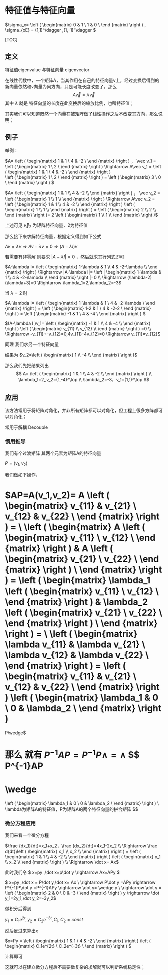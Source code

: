 # 特征值与特征向量

$\sigma_x=
\left ( 
\begin{matrix}
0 & 1   \\
1 & 0   \\ 
\end  {matrix} 
\right ) ,
\sigma_{xE} = (1,1)^\dagger  ,(1,-1)^\dagger $

[TOC]

## 定义

特征值eigenvalue 与特征向量 eigenvector

在线性代数中，一个矩阵A，当其作用在自己的特征向量v上，经过变换后得到的新向量依然和v向量为同方向，只是可能长度改变了，那么
$$
A\vec v=\lambda \vec v
$$
其中  $\lambda$  就是 特征向量的长度在此变换后的缩放比例，也叫特征值；

其实我们可以知道既然一个向量在被矩阵做了线性操作之后不改变其方向，那么说明；



## 例子

举例：

$A=
\left ( 
\begin{matrix}
1 & 1   \\
4 & -2   \\ 
\end  {matrix} 
\right ) ，
\vec v_1 =
\left ( 
\begin{matrix}
1    \\
2   \\ 
\end  {matrix} 
\right )
\Rightarrow
A\vec v_1 = 
\left ( 
\begin{matrix}
1 & 1   \\
4 & -2   \\ 
\end  {matrix} 
\right )  
\left ( 
\begin{matrix}
1    \\
2   \\ 
\end  {matrix} 
\right ) =
\left ( 
\begin{matrix}
3    \\
0   \\ 
\end  {matrix} 
\right ) $

$A=
\left ( 
\begin{matrix}
1 & 1   \\
4 & -2   \\ 
\end  {matrix} 
\right ) ，
\vec v_2 =
\left ( 
\begin{matrix}
1    \\
1   \\ 
\end  {matrix} 
\right )
\Rightarrow
A\vec v_2 = 
\left ( 
\begin{matrix}
1 & 1   \\
4 & -2   \\ 
\end  {matrix} 
\right )  
\left ( 
\begin{matrix}
1    \\
1   \\ 
\end  {matrix} 
\right ) =
\left ( 
\begin{matrix}
2    \\
2   \\ 
\end  {matrix} 
\right )=
2
\left ( 
\begin{matrix}
1    \\
1   \\ 
\end  {matrix} 
\right )$

上述可见 $\vec v_2$ 为矩阵特征向量，2为特征值



那么接下来求解特征向量，根据定义得到如下公式

$A v=\lambda v \Rightarrow 
Av-\lambda v=0 \Rightarrow 
(A-\lambda I)v$

若需要有非零解 则要求  $|A-\lambda I|=0$  ，然后就求其行列式即可

$A-\lambda I=
\left ( 
\begin{matrix}
1-\lambda & 1   \\
4 & -2-\lambda   \\ 
\end  {matrix} 
\right )  
\Rightarrow
|A-\lambda I|=
\left | 
\begin{matrix}
1-\lambda & 1   \\
4 & -2-\lambda   \\ 
\end  {matrix} 
\right |=0  \\
\Rightarrow
(\lambda-2)(\lambda+3)=0  
\Rightarrow 
\lambda_1=2,\lambda_2=-3$

当  $\lambda=2$ 时  

$A-\lambda I=
\left ( 
\begin{matrix}
1-\lambda & 1   \\
4 & -2-\lambda   \\ 
\end  {matrix} 
\right ) =
\left ( 
\begin{matrix}
1-2 & 1   \\
4 & -2-2   \\ 
\end  {matrix} 
\right ) =
\left ( 
\begin{matrix}
-1 & 1   \\
4 & -4   \\ 
\end  {matrix} 
\right ) $  

$(A-\lambda I )v_1=
\left ( 
\begin{matrix}
-1 & 1   \\
4 & -4   \\ 
\end  {matrix} 
\right ) \left ( 
\begin{matrix}
v_{11}    \\
v_{12}    \\ 
\end  {matrix} 
\right ) =0  \\
\Rightarrow
-v_{11}+-v_{12}=0,4v_{11}-4v_{12}=0
\Rightarrow
v_{11}=v_{12}$

同理 我们求另一个特征向量

结果为  $v_2=\left ( 
\begin{matrix}
1    \\
-4   \\ 
\end  {matrix} 
\right )$

那么我们先把结果列出
$$
A=
\left ( 
\begin{matrix}
1 & 1   \\
4 & -2   \\ 
\end  {matrix} 
\right )  \\
\lambda_1=2,,v_2=(1,-4)^\top \\
\lambda_2=-3，v_1=(1,1)^\top
$$

## 应用

该方法常用于将矩阵对角化，并非所有矩阵都可以对角化，但工程上很多方阵都可以对角化；

常用于解耦 Decouple

### 惯用推导

我们有个过渡矩阵 其两个元素为矩阵A的特征向量

$P = (v_1,v_2)$

我们做如下操作，

$AP=A(v_1,v_2)=
A
\left ( 
\begin{matrix}
v_{11} & v_{21}   \\
v_{12} & v_{22}   \\ 
\end  {matrix} 
\right ) = \\
\left ( 
\begin{matrix}
A \left ( 
\begin{matrix}
v_{11}    \\
v_{12}    \\ 
\end  {matrix} 
\right ) & 
A
\left ( 
\begin{matrix}
 v_{21}   \\
 v_{22}   \\ 
\end  {matrix} 
\right )    \\
\end  {matrix} 
\right ) =
 \left ( 
\begin{matrix}
\lambda_1
\left ( 
\begin{matrix}
v_{11}    \\
v_{12}    \\ 
\end  {matrix} 
\right ) & 
\lambda_2
\left ( 
\begin{matrix}
 v_{21}   \\
 v_{22}   \\ 
\end  {matrix} 
\right )    \\
\end  {matrix} 
\right ) = \\
\left ( 
\begin{matrix}
\lambda v_{11} & \lambda v_{21}   \\
\lambda v_{12} & \lambda v_{22}   \\ 
\end  {matrix} 
\right ) =
\left ( 
\begin{matrix}
v_{11} & v_{21}   \\
v_{12} & v_{22}   \\ 
\end  {matrix} 
\right ) 
\left ( 
\begin{matrix}
\lambda_1 & 0   \\
0 & \lambda_2   \\ 
\end  {matrix} 
\right ) 
=
P\wedge$



那么 就有  $P^{-1}AP=P^{-1}P\wedge=\wedge$
$$
P^{-1}AP
=
\wedge
=
\left ( 
\begin{matrix}
\lambda_1 & 0   \\
0 & \lambda_2   \\ 
\end  {matrix} 
\right ) \\
\lambda为矩阵A的特征值，P为矩阵A的两个特征向量的拼合矩阵
$$


### 微分方程应用

我们来看一个微分方程

$\frac {dx_1}{dt}=x_1+x_2，\frac {dx_2}{dt}=4x_1-2x_2  \\
\Rightarrow 
\frac d{dt}\left ( 
\begin{matrix}
x_1   \\
x_2   \\ 
\end  {matrix} 
\right ) =
\left ( 
\begin{matrix}
1 & 1   \\
4 & -2   \\ 
\end  {matrix} 
\right ) 
\left ( 
\begin{matrix}
x_1   \\
x_2   \\ 
\end  {matrix} 
\right ) \\
\Rightarrow 
\dot x= Ax$

此时我们令  $ x=py ,\dot x=p\dot y \rightarrow Ax=APy $

$  x=py ,\dot x = P\dot y,\dot x= Ax \\ \rightarrow 
 P\dot y =APy 
\rightarrow
P^{-1}P\dot y =P^{-1}APy 
\rightarrow 
\dot y= \wedge y  \\ 
\rightarrow 
\dot y =
\left ( 
\begin{matrix}
2 & 0   \\
0 & -3   \\ 
\end  {matrix} 
\right ) y \rightarrow 
\dot y_1=2y_1,\dot y_2=-3y_2$

做积分后得到

$y_1 = C_1e^{2t},y_2 = C_2e^{-3t} ,C_1,C_2=const$

然后反过来算出x

$x=Py =
\left ( 
\begin{matrix}
1 & 1   \\
4 & -2   \\ 
\end  {matrix} 
\right ) 
\left ( 
\begin{matrix}
 C_1e^{2t}  \\
 C_2e^{-3t}  \\ 
\end  {matrix} 
\right ) $

计算即可

这就可以在建立微分方程后不需要做复杂的求解就可以判断系统稳定性；











